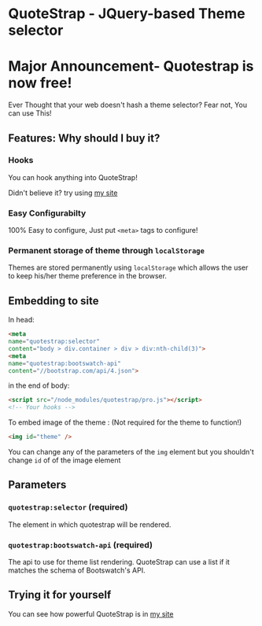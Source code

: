 # QuoteStrap - JQuery-based Theme selector

# Major Announcement- Quotestrap is now free!
Ever Thought that your web doesn't hash a theme selector? Fear not, You can use This!

## Features: Why should I buy it?

### Hooks

You can hook anything into QuoteStrap!

Didn't believe it? try using [my site](https://bkshrinandhan.neocities.org)

### Easy Configurabilty

100% Easy to configure, Just put `<meta>` tags to configure!

### Permanent storage of theme through `localStorage`

Themes are stored permanently using `localStorage` which allows the user to keep his/her theme preference in the browser.

## Embedding to site

In head:

```html
<meta 
name="quotestrap:selector"
content="body > div.container > div > div:nth-child(3)">
<meta 
name="quotestrap:bootswatch-api" 
content="//bootstrap.com/api/4.json">
```

in the end of body:

```html
<script src="/node_modules/quotestrap/pro.js"></script>
<!-- Your hooks -->
```

To embed image of the theme <wherever you want>: (Not required for the theme to function!)

```html
<img id="theme" />
```

You can change any of the parameters of the `img` element but you shouldn't change `id` of of the image element

## Parameters

### `quotestrap:selector` (required)

The element in which quotestrap will be rendered.

### `quotestrap:bootswatch-api` (required)

The api to use for theme list rendering. QuoteStrap can use a list if it matches the schema of Bootswatch's API.

## Trying it for yourself

You can see how powerful QuoteStrap is in [my site](https://bkshrinandhan.neocities.org)